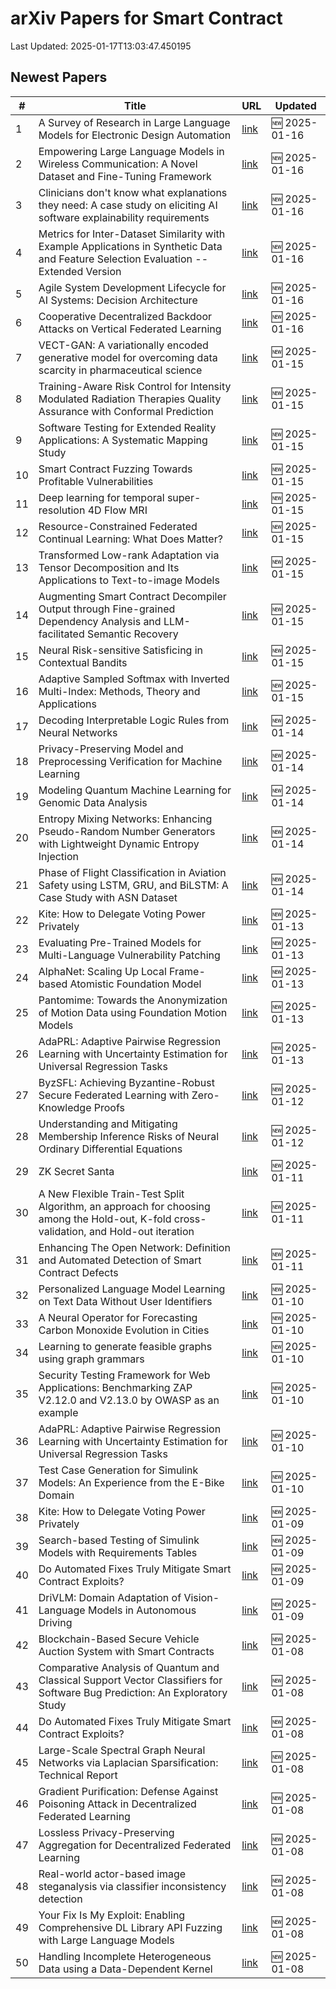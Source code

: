 # arXiv Papers for Smart Contract

Last Updated: 2025-01-17T13:03:47.450195

## Newest Papers

|\#|Title|URL|Updated|
|---|---|---|---|
|1|A Survey of Research in Large Language Models for Electronic Design Automation|[link](http://arxiv.org/abs/2501.09655v1)|🆕 2025-01-16|
|2|Empowering Large Language Models in Wireless Communication: A Novel Dataset and Fine-Tuning Framework|[link](http://arxiv.org/abs/2501.09631v1)|🆕 2025-01-16|
|3|Clinicians don't know what explanations they need: A case study on eliciting AI software explainability requirements|[link](http://arxiv.org/abs/2501.09592v1)|🆕 2025-01-16|
|4|Metrics for Inter-Dataset Similarity with Example Applications in Synthetic Data and Feature Selection Evaluation -- Extended Version|[link](http://arxiv.org/abs/2501.09591v1)|🆕 2025-01-16|
|5|Agile System Development Lifecycle for AI Systems: Decision Architecture|[link](http://arxiv.org/abs/2501.09434v1)|🆕 2025-01-16|
|6|Cooperative Decentralized Backdoor Attacks on Vertical Federated Learning|[link](http://arxiv.org/abs/2501.09320v1)|🆕 2025-01-16|
|7|VECT-GAN: A variationally encoded generative model for overcoming data scarcity in pharmaceutical science|[link](http://arxiv.org/abs/2501.08995v1)|🆕 2025-01-15|
|8|Training-Aware Risk Control for Intensity Modulated Radiation Therapies Quality Assurance with Conformal Prediction|[link](http://arxiv.org/abs/2501.08963v1)|🆕 2025-01-15|
|9|Software Testing for Extended Reality Applications: A Systematic Mapping Study|[link](http://arxiv.org/abs/2501.08909v1)|🆕 2025-01-15|
|10|Smart Contract Fuzzing Towards Profitable Vulnerabilities|[link](http://arxiv.org/abs/2501.08834v1)|🆕 2025-01-15|
|11|Deep learning for temporal super-resolution 4D Flow MRI|[link](http://arxiv.org/abs/2501.08780v1)|🆕 2025-01-15|
|12|Resource-Constrained Federated Continual Learning: What Does Matter?|[link](http://arxiv.org/abs/2501.08737v1)|🆕 2025-01-15|
|13|Transformed Low-rank Adaptation via Tensor Decomposition and Its Applications to Text-to-image Models|[link](http://arxiv.org/abs/2501.08727v1)|🆕 2025-01-15|
|14|Augmenting Smart Contract Decompiler Output through Fine-grained Dependency Analysis and LLM-facilitated Semantic Recovery|[link](http://arxiv.org/abs/2501.08670v1)|🆕 2025-01-15|
|15|Neural Risk-sensitive Satisficing in Contextual Bandits|[link](http://arxiv.org/abs/2501.08612v1)|🆕 2025-01-15|
|16|Adaptive Sampled Softmax with Inverted Multi-Index: Methods, Theory and Applications|[link](http://arxiv.org/abs/2501.08563v1)|🆕 2025-01-15|
|17|Decoding Interpretable Logic Rules from Neural Networks|[link](http://arxiv.org/abs/2501.08281v1)|🆕 2025-01-14|
|18|Privacy-Preserving Model and Preprocessing Verification for Machine Learning|[link](http://arxiv.org/abs/2501.08236v1)|🆕 2025-01-14|
|19|Modeling Quantum Machine Learning for Genomic Data Analysis|[link](http://arxiv.org/abs/2501.08193v1)|🆕 2025-01-14|
|20|Entropy Mixing Networks: Enhancing Pseudo-Random Number Generators with Lightweight Dynamic Entropy Injection|[link](http://arxiv.org/abs/2501.08031v1)|🆕 2025-01-14|
|21|Phase of Flight Classification in Aviation Safety using LSTM, GRU, and BiLSTM: A Case Study with ASN Dataset|[link](http://arxiv.org/abs/2501.07925v1)|🆕 2025-01-14|
|22|Kite: How to Delegate Voting Power Privately|[link](http://arxiv.org/abs/2501.05626v2)|🆕 2025-01-13|
|23|Evaluating Pre-Trained Models for Multi-Language Vulnerability Patching|[link](http://arxiv.org/abs/2501.07339v1)|🆕 2025-01-13|
|24|AlphaNet: Scaling Up Local Frame-based Atomistic Foundation Model|[link](http://arxiv.org/abs/2501.07155v1)|🆕 2025-01-13|
|25|Pantomime: Towards the Anonymization of Motion Data using Foundation Motion Models|[link](http://arxiv.org/abs/2501.07149v1)|🆕 2025-01-13|
|26|AdaPRL: Adaptive Pairwise Regression Learning with Uncertainty Estimation for Universal Regression Tasks|[link](http://arxiv.org/abs/2501.05809v2)|🆕 2025-01-13|
|27|ByzSFL: Achieving Byzantine-Robust Secure Federated Learning with Zero-Knowledge Proofs|[link](http://arxiv.org/abs/2501.06953v1)|🆕 2025-01-12|
|28|Understanding and Mitigating Membership Inference Risks of Neural Ordinary Differential Equations|[link](http://arxiv.org/abs/2501.06686v1)|🆕 2025-01-12|
|29|ZK Secret Santa|[link](http://arxiv.org/abs/2501.06515v1)|🆕 2025-01-11|
|30|A New Flexible Train-Test Split Algorithm, an approach for choosing among the Hold-out, K-fold cross-validation, and Hold-out iteration|[link](http://arxiv.org/abs/2501.06492v1)|🆕 2025-01-11|
|31|Enhancing The Open Network: Definition and Automated Detection of Smart Contract Defects|[link](http://arxiv.org/abs/2501.06459v1)|🆕 2025-01-11|
|32|Personalized Language Model Learning on Text Data Without User Identifiers|[link](http://arxiv.org/abs/2501.06062v1)|🆕 2025-01-10|
|33|A Neural Operator for Forecasting Carbon Monoxide Evolution in Cities|[link](http://arxiv.org/abs/2501.06007v1)|🆕 2025-01-10|
|34|Learning to generate feasible graphs using graph grammars|[link](http://arxiv.org/abs/2501.06003v1)|🆕 2025-01-10|
|35|Security Testing Framework for Web Applications: Benchmarking ZAP V2.12.0 and V2.13.0 by OWASP as an example|[link](http://arxiv.org/abs/2501.05907v1)|🆕 2025-01-10|
|36|AdaPRL: Adaptive Pairwise Regression Learning with Uncertainty Estimation for Universal Regression Tasks|[link](http://arxiv.org/abs/2501.05809v1)|🆕 2025-01-10|
|37|Test Case Generation for Simulink Models: An Experience from the E-Bike Domain|[link](http://arxiv.org/abs/2501.05792v1)|🆕 2025-01-10|
|38|Kite: How to Delegate Voting Power Privately|[link](http://arxiv.org/abs/2501.05626v1)|🆕 2025-01-09|
|39|Search-based Testing of Simulink Models with Requirements Tables|[link](http://arxiv.org/abs/2501.05412v1)|🆕 2025-01-09|
|40|Do Automated Fixes Truly Mitigate Smart Contract Exploits?|[link](http://arxiv.org/abs/2501.04600v2)|🆕 2025-01-09|
|41|DriVLM: Domain Adaptation of Vision-Language Models in Autonomous Driving|[link](http://arxiv.org/abs/2501.05081v1)|🆕 2025-01-09|
|42|Blockchain-Based Secure Vehicle Auction System with Smart Contracts|[link](http://arxiv.org/abs/2501.04841v1)|🆕 2025-01-08|
|43|Comparative Analysis of Quantum and Classical Support Vector Classifiers for Software Bug Prediction: An Exploratory Study|[link](http://arxiv.org/abs/2501.04690v1)|🆕 2025-01-08|
|44|Do Automated Fixes Truly Mitigate Smart Contract Exploits?|[link](http://arxiv.org/abs/2501.04600v1)|🆕 2025-01-08|
|45|Large-Scale Spectral Graph Neural Networks via Laplacian Sparsification: Technical Report|[link](http://arxiv.org/abs/2501.04570v1)|🆕 2025-01-08|
|46|Gradient Purification: Defense Against Poisoning Attack in Decentralized Federated Learning|[link](http://arxiv.org/abs/2501.04453v1)|🆕 2025-01-08|
|47|Lossless Privacy-Preserving Aggregation for Decentralized Federated Learning|[link](http://arxiv.org/abs/2501.04409v1)|🆕 2025-01-08|
|48|Real-world actor-based image steganalysis via classifier inconsistency detection|[link](http://arxiv.org/abs/2501.04362v1)|🆕 2025-01-08|
|49|Your Fix Is My Exploit: Enabling Comprehensive DL Library API Fuzzing with Large Language Models|[link](http://arxiv.org/abs/2501.04312v1)|🆕 2025-01-08|
|50|Handling Incomplete Heterogeneous Data using a Data-Dependent Kernel|[link](http://arxiv.org/abs/2501.04300v1)|🆕 2025-01-08|
